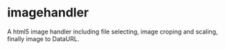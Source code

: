 # imagehandler

A html5 image handler including file selecting, image croping and scaling, finally image to DataURL.
